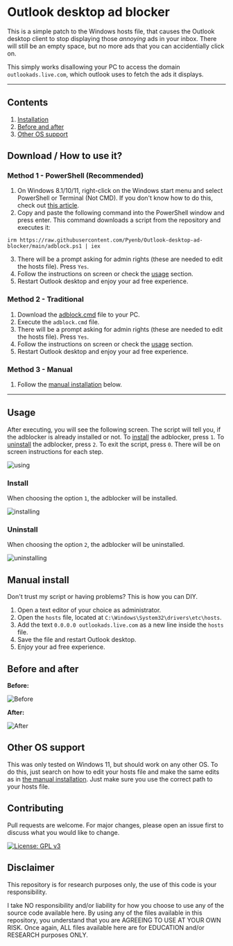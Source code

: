 # Outlook desktop ad blocker

This is a simple patch to the Windows hosts file, that causes the Outlook desktop client to stop displaying those *annoying* ads in your inbox. There will still be an empty space, but no more ads that you can accidentially click on.

This simply works disallowing your PC to access the domain `outlookads.live.com`, which outlook uses to fetch the ads it displays.

---

## Contents

1. [Installation](#download--how-to-use-it)
2. [Before and after](#before-and-after)
3. [Other OS support](#other-os-support)

## Download / How to use it?

### Method 1 - PowerShell (Recommended)

1. On Windows 8.1/10/11, right-click on the Windows start menu and select PowerShell or Terminal (Not CMD). If you don't know how to do this, check out [this article](https://www.howtogeek.com/662611/9-ways-to-open-powershell-in-windows-10/).
2. Copy and paste the following command into the PowerShell window and press enter. This command downloads a script from the repository and executes it:

```
irm https://raw.githubusercontent.com/Pyenb/Outlook-desktop-ad-blocker/main/adblock.ps1 | iex
```

3. There will be a prompt asking for admin rights (these are needed to edit the hosts file). Press `Yes`.
4. Follow the instructions on screen or check the [usage](#usage) section.
5. Restart Outlook desktop and enjoy your ad free experience.

### Method 2 - Traditional

1. Download the [adblock.cmd](https://github.com/Pyenb/Outlook-desktop-ad-blocker/blob/main/adblock.cmd) file to your PC.
2. Execute the `adblock.cmd` file.
3. There will be a prompt asking for admin rights (these are needed to edit the hosts file). Press `Yes`.
4. Follow the instructions on screen or check the [usage](#usage) section.
5. Restart Outlook desktop and enjoy your ad free experience.

### Method 3 - Manual

1. Follow the [manual installation](#manual-install) below.

---

## Usage

After executing, you will see the following screen. The script will tell you, if the adblocker is already installed or not. To [install](#install) the adblocker, press `1`. To [uninstall](#uninstall) the adblocker, press `2`. To exit the script, press `0`. There will be on screen instructions for each step.

![using](images/men.png)

### Install

When choosing the option `1`, the adblocker will be installed.

![installing](images/ins.png)

### Uninstall

When choosing the option `2`, the adblocker will be uninstalled.

![uninstalling](images/uns.png)

## Manual install

Don't trust my script or having problems? This is how you can DIY.

1. Open a text editor of your choice as administrator.
2. Open the `hosts` file, located at `C:\Windows\System32\drivers\etc\hosts`.
3. Add the text `0.0.0.0 outlookads.live.com` as a new line inside the `hosts` file.
4. Save the file and restart Outlook desktop.
5. Enjoy your ad free experience.

## Before and after

**Before:**

![Before](images/bef.png)

**After:**

![After](images/aft.png)

## Other OS support

This was only tested on Windows 11, but should work on any other OS. To do this, just search on how to edit your hosts file and make the same edits as in [the manual installation](#manual-install). Just make sure you use the correct path to your hosts file.

## Contributing

Pull requests are welcome. For major changes, please open an issue first to discuss what you would like to change.

[![License: GPL v3](https://img.shields.io/badge/License-GPLv3-blue.svg)](https://www.gnu.org/licenses/gpl-3.0)

## Disclaimer

This repository is for research purposes only, the use of this code is your responsibility.

I take NO responsibility and/or liability for how you choose to use any of the source code available here. By using any of the files available in this repository, you understand that you are AGREEING TO USE AT YOUR OWN RISK. Once again, ALL files available here are for EDUCATION and/or RESEARCH purposes ONLY.
